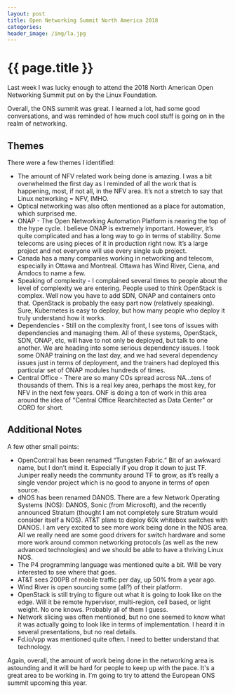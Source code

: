 ```yaml
---
layout: post
title: Open Networking Summit North America 2018
categories:
header_image: /img/la.jpg
---
```


# {{ page.title }}
Last week I was lucky enough to attend the 2018 North American Open Networking Summit put on by the Linux Foundation.

Overall, the ONS summit was great. I learned a lot, had some good conversations, and was reminded of how much cool stuff is going on in the realm of networking.

## Themes

There were a few themes I identified:

* The amount of NFV related work being done is amazing. I was a bit overwhelmed the first day as I reminded of all the work that is happening, most, if not all, in the NFV area. It’s not a stretch to say that Linux networking = NFV, IMHO.
* Optical networking was also often mentioned as a place for automation, which surprised me.
* ONAP - The Open Networking Automation Platform is nearing the top of the hype cycle. I believe ONAP is extremely important. However, it’s quite complicated and has a long way to go in terms of stability. Some telecoms are using pieces of it in production right now. It’s a large project and not everyone will use every single sub project.
* Canada has a many companies working in networking and telecom, especially in Ottawa and Montreal. Ottawa has Wind River, Ciena, and Amdocs to name a few.
* Speaking of complexity - I complained several times to people about the level of complexity we are entering. People used to think OpenStack is complex. Well now you have to add SDN, ONAP and containers onto that. OpenStack is probably the easy part now (relatively speaking). Sure, Kubernetes is easy to deploy, but how many people who deploy it truly understand how it works.
* Dependencies - Still on the complexity front, I see tons of issues with dependencies and managing them. All of these systems, OpenStack, SDN, ONAP, etc, will have to not only be deployed, but talk to one another. We are heading into some serious dependency issues. I took some ONAP training on the last day, and we had several dependency issues just in terms of deployment, and the trainers had deployed this particular set of ONAP modules hundreds of times.
* Central Office - There are so many COs spread across NA...tens of thousands of them. This is a real key area, perhaps the most key, for NFV in the next few years.  ONF is doing a ton of work in this area around the idea of "Central Office Rearchitected as Data Center" or CORD for short.

## Additional Notes

A few other small points:

* OpenContrail has been renamed “Tungsten Fabric.” Bit of an awkward name, but I don’t mind it. Especially if you drop it down to just TF. Juniper really needs the community around TF to grow, as it’s really a single vendor project which is no good to anyone in terms of open source.
* dNOS has been renamed DANOS. There are a few Network Operating Systems (NOS): DANOS, Sonic (from Microsoft), and the recently announced Stratum (thought I am not completely sure Stratum would consider itself a NOS). AT&T plans to deploy 60k whitebox switches with DANOS. I am very excited to see more work being done in the NOS area. All we really need are some good drivers for switch hardware and some more work around common networking protocols (as well as the new advanced technologies) and we should be able to have a thriving Linux NOS.
* The P4 programming language was mentioned quite a bit. Will be very interested to see where that goes.
* AT&T sees 200PB of mobile traffic per day, up 50% from a year ago.
* Wind River is open sourcing some (all?) of their platform.
* OpenStack is still  trying to figure out what it is going to look like on the edge. Will it be remote hypervisor, multi-region, cell based, or light weight. No one knows. Probably all of them I guess.
* Network slicing was often mentioned, but no one seemed to know what it was actually going to look like in terms of implementation. I heard it in several presentations, but no real details.
* Fd.io/vpp was mentioned quite often. I need to better understand that technology.

Again, overall,  the amount of work being done in the networking area is astounding and it will be hard for people to keep up with the pace. It's a great area to be working in. I’m going to try to attend the European ONS summit upcoming this year.
